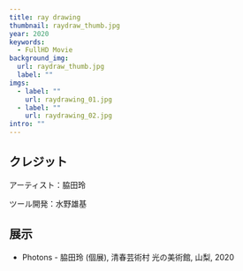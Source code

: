 ```yaml
---
title: ray drawing
thumbnail: raydraw_thumb.jpg
year: 2020
keywords:
  - FullHD Movie
background_img:
  url: raydraw_thumb.jpg
  label: ""
imgs:
  - label: ""
    url: raydrawing_01.jpg
  - label: ""
    url: raydrawing_02.jpg
intro: ""
---
```


## クレジット

アーティスト：脇田玲

ツール開発：水野雄基

## 展示

- Photons - 脇田玲 (個展), 清春芸術村 光の美術館, 山梨, 2020
